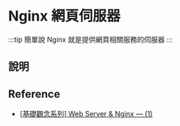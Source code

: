 # Nginx 網頁伺服器
:::tip 簡單說
Nginx 就是提供網頁相關服務的伺服器
:::

## 說明


## Reference
- [[基礎觀念系列] Web Server & Nginx — (1)](https://medium.com/starbugs/web-server-nginx-1-cf5188459108)